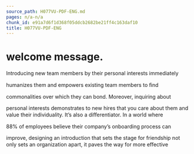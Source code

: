 ```yaml
---
source_path: H077VU-PDF-ENG.md
pages: n/a-n/a
chunk_id: e91a7d6f1d368f05ddcb2682be21ff4c163daf10
title: H077VU-PDF-ENG
---
```

# welcome message.

Introducing new team members by their personal interests immediately

humanizes them and empowers existing team members to ﬁnd

commonalities over which they can bond. Moreover, inquiring about

personal interests demonstrates to new hires that you care about them and value their individuality. It’s also a diﬀerentiator. In a world where

88% of employees believe their company’s onboarding process can

improve, designing an introduction that sets the stage for friendship not only sets an organization apart, it paves the way for more eﬀective
